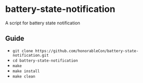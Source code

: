 # battery-state-notification
A script for battery state notification

## Guide

- `git clone https://github.com/honorableCon/battery-state-notification.git`
- `cd battery-state-notification`
- `make`
- `make install`
- `make clean`